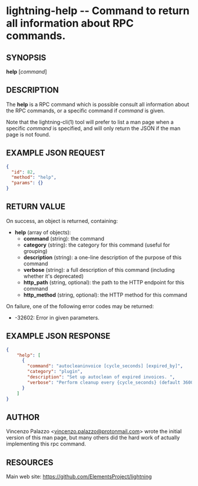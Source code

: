 lightning-help -- Command to return all information about RPC commands.
=======================================================================

SYNOPSIS
--------

**help** [*command*]

DESCRIPTION
-----------

The **help** is a RPC command which is possible consult all information about the RPC commands, or a specific command if *command* is given.

Note that the lightning-cli(1) tool will prefer to list a man page when a
specific *command* is specified, and will only return the JSON if the man
page is not found.

EXAMPLE JSON REQUEST
--------------------
```json
{
  "id": 82,
  "method": "help",
  "params": {}
}
```

RETURN VALUE
------------

[comment]: # (GENERATE-FROM-SCHEMA-START)
On success, an object is returned, containing:

- **help** (array of objects):
  - **command** (string): the command
  - **category** (string): the category for this command (useful for grouping)
  - **description** (string): a one-line description of the purpose of this command
  - **verbose** (string): a full description of this command (including whether it's deprecated)
  - **http\_path** (string, optional): the path to the HTTP endpoint for this command
  - **http\_method** (string, optional): the HTTP method for this command

[comment]: # (GENERATE-FROM-SCHEMA-END)

On failure, one of the following error codes may be returned:

- -32602: Error in given parameters.

EXAMPLE JSON RESPONSE
---------------------

```json
{
    "help": [
      {
        "command": "autocleaninvoice [cycle_seconds] [expired_by]",
        "category": "plugin",
        "description": "Set up autoclean of expired invoices. ",
        "verbose": "Perform cleanup every {cycle_seconds} (default 3600), or disable autoclean if 0. Clean up expired invoices that have expired for {expired_by} seconds (default 86400). "
      }
    ]
}
```

AUTHOR
------

Vincenzo Palazzo <<vincenzo.palazzo@protonmail.com>> wrote the initial version of this man page, but many others did the hard work of actually implementing this rpc command.

RESOURCES
---------

Main web site: <https://github.com/ElementsProject/lightning>

[comment]: # ( SHA256STAMP:b4f6accc4da5798196de70fc9a4921870d7541124dd3b85115a5a1b6c5c5783f)
